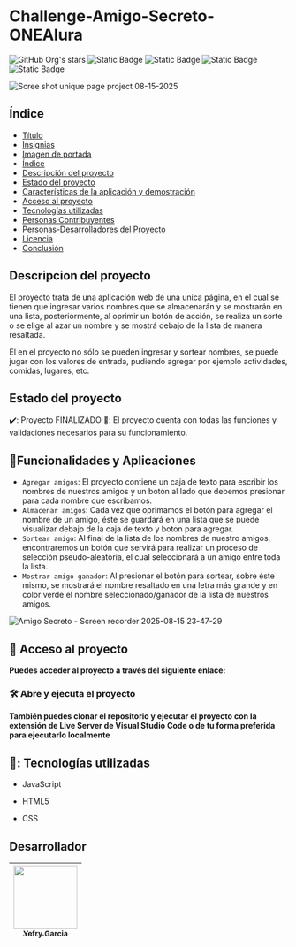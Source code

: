 ﻿# Challenge-Amigo-Secreto-ONEAlura

![GitHub Org's stars](https://img.shields.io/github/stars/camilafernanda?style=social)
![Static Badge](https://img.shields.io/badge/estado-finalizado-green) ![Static Badge](https://img.shields.io/badge/terminado-agosto12-blue) ![Static Badge](https://img.shields.io/badge/desplegado-agosto17-purple) ![Static Badge](https://img.shields.io/badge/Alura_x_ONE-orange)

![Scree shot unique page project 08-15-2025](https://github.com/user-attachments/assets/26889391-dd1b-4fcd-ac1a-2a4eb41db5d9)

## Índice
* [Título](#Título)
* [Insignias](#insignias)
* [Imagen de portada](#imagen-de-portada)
* [Índice](#índice)
* [Descripción del proyecto](#descripción-del-proyecto)
* [Estado del proyecto](#Estado-del-proyecto)
* [Características de la aplicación y demostración](#Características-de-la-aplicación-y-demostración)
* [Acceso al proyecto](#acceso-proyecto)
* [Tecnologías utilizadas](#tecnologías-utilizadas)
* [Personas Contribuyentes](#personas-contribuyentes)
* [Personas-Desarrolladores del Proyecto](#personas-desarrolladores)
* [Licencia](#licencia)
* [Conclusión](#conclusión)

## Descripcion del proyecto
El proyecto trata de una aplicación web de una unica página, en el cual se tienen que ingresar varios nombres que se almacenarán y se mostrarán en una lista, posteriormente, al oprimir un botón de acción, se realiza un sorte o se elige al azar un nombre y se mostrá debajo de la lista de manera resaltada. 

El en el proyecto no sólo se pueden ingresar y sortear nombres, se puede jugar con los valores de entrada, pudiendo agregar por ejemplo actividades, comidas, lugares, etc.

## Estado del proyecto
✔️: Proyecto FINALIZADO 🚀:
El proyecto cuenta con todas las funciones y validaciones necesarios para su funcionamiento.

## :hammer:Funcionalidades y Aplicaciones
- `Agregar amigos`: El proyecto contiene un caja de texto para escribir los nombres de nuestros amigos y un botón al lado que debemos presionar para cada nombre que escribamos.
- `Almacenar amigos`: Cada vez que oprimamos el botón para agregar el nombre de un amigo, éste se guardará en una lista que se puede visualizar debajo de la caja de texto y boton para agregar.
- `Sortear amigo`: Al final de la lista de los nombres de nuestro amigos, encontraremos un botón que servirá para realizar un proceso de selección pseudo-aleatoria, el cual seleccionará a un amigo entre toda la lista.
- `Mostrar amigo ganador`: Al presionar el botón para sortear, sobre éste mismo, se mostrará el nombre resaltado en una letra más grande y en color verde el nombre seleccionado/ganador de la lista de nuestros amigos.

![Amigo Secreto - Screen recorder 2025-08-15 23-47-29](https://github.com/user-attachments/assets/58c18cd2-b18b-46d0-9848-64e01b69e310)

## 📁 Acceso al proyecto
**Puedes acceder al proyecto a través del siguiente enlace:**
### 🛠️ Abre y ejecuta el proyecto
**También puedes clonar el repositorio y ejecutar el proyecto con la extensión de Live Server de Visual Studio Code o de tu forma preferida para ejecutarlo localmente**

## 🧰: Tecnologías utilizadas
* JavaScript

* HTML5

* CSS

## Desarrollador
| [<img src="https://avatars.githubusercontent.com/u/173518216?v=4" width=115><br><sub>Yefry Garcia</sub>](https://github.com/gaboitec) | 
| :---: |

